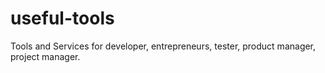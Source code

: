 # useful-tools
Tools and Services for developer, entrepreneurs, tester, product manager, project manager.
